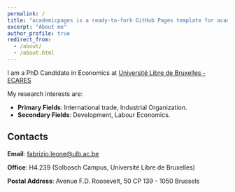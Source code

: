 ```yaml
---
permalink: /
title: "academicpages is a ready-to-fork GitHub Pages template for academic personal websites"
excerpt: "About me"
author_profile: true
redirect_from: 
  - /about/
  - /about.html
---
```


I am a PhD Candidate in Economics at [Université Libre de Bruxelles - ECARES](https://ecares.ulb.be/)

My research interests are:

* **Primary Fields**: International trade, Industrial Organization.
* **Secondary Fields**: Development, Labour Economics.


Contacts
------

**Email**: <a href="mailto:fabrizio.leone@ulb.ac.be">fabrizio.leone@ulb.ac.be</a>

**Office**: H4.239 (Solbosch Campus, Université Libre de Bruxelles)

**Postal Address**: Avenue F.D. Roosevelt, 50 CP 139 - 1050 Brussels



